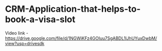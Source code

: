 # CRM-Application-that-helps-to-book-a-visa-slot
Video link - https://drive.google.com/file/d/1NGWiKFz4GOIuu7SgABDL1lJhUYuxDwbM/view?usp=drivesdk
